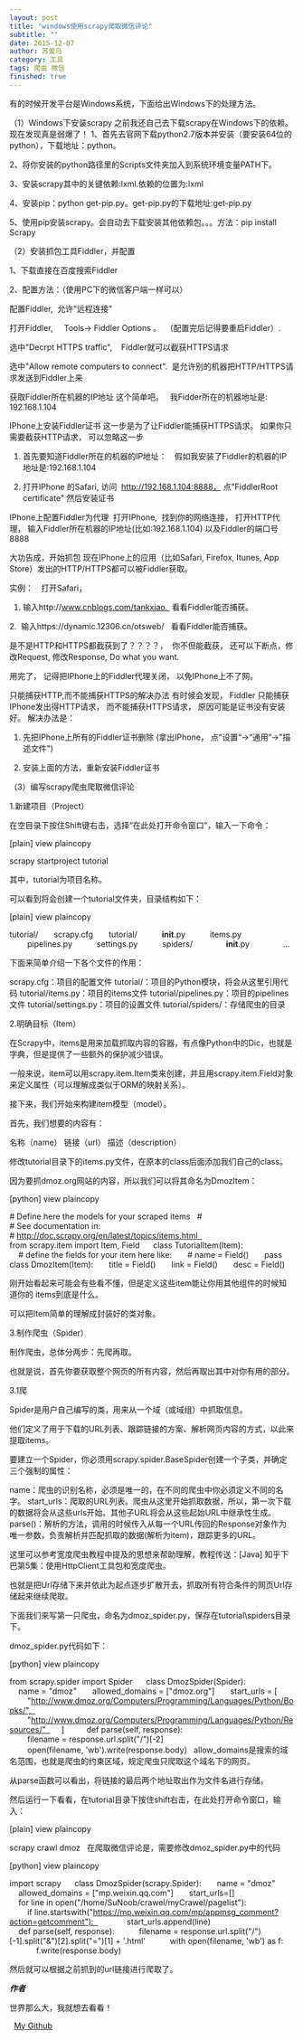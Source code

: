 ```yaml
---
layout: post
title: "windows使用scrapy爬取微信评论"
subtitle: ""
date: 2015-12-07
author: 苏爱马
category: 工具
tags: 爬虫 微信
finished: true
---
```


有的时候开发平台是Windows系统，下面给出Windows下的处理方法。


（1）Windows下安装scrapy
之前我还自己去下载scrapy在Windows下的依赖。现在发现真是弱爆了！
1、首先去官网下载python2.7版本并安装（要安装64位的python），下载地址：python。

2、将你安装的python路径里的Scripts文件夹加入到系统环境变量PATH下。

3、安装scrapy其中的关键依赖:lxml.依赖的位置为:lxml

4、安装pip：python get-pip.py。get-pip.py的下载地址:get-pip.py

5、使用pip安装scrapy。会自动去下载安装其他依赖包。。。方法：pip install Scrapy



（2）安装抓包工具Fiddler，并配置

1、下载直接在百度搜索Fiddler

2、配置方法：（使用PC下的微信客户端一样可以）





配置Fiddler,  允许"远程连接"




打开Fiddler,     Tools-> Fiddler Options 。  （配置完后记得要重启Fiddler）.

选中"Decrpt HTTPS traffic",    Fiddler就可以截获HTTPS请求

选中"Allow remote computers to connect".  是允许别的机器把HTTP/HTTPS请求发送到Fiddler上来









获取Fiddler所在机器的IP地址
这个简单吧。   我Fidder所在的机器地址是: 192.168.1.104



IPhone上安装Fiddler证书
这一步是为了让Fiddler能捕获HTTPS请求。 如果你只需要截获HTTP请求， 可以忽略这一步

1. 首先要知道Fiddler所在的机器的IP地址：　假如我安装了Fiddler的机器的IP地址是:192.168.1.104

2. 打开IPhone 的Safari, 访问  http://192.168.1.104:8888， 点"FiddlerRoot certificate" 然后安装证书









IPhone上配置Fiddler为代理
 打开IPhone,  找到你的网络连接， 打开HTTP代理， 输入Fiddler所在机器的IP地址(比如:192.168.1.104) 以及Fiddler的端口号8888





大功告成，开始抓包
现在IPhone上的应用（比如Safari, Firefox, Itunes, App Store）发出的HTTP/HTTPS都可以被Fiddler获取。 

实例：　打开Safari，　　

1. 输入http://www.cnblogs.com/tankxiao.  看看Fiddler能否捕获。

2.  输入https://dynamic.12306.cn/otsweb/   看看Fiddler能否捕获。

是不是HTTP和HTTPS都截获到了？？？？，  你不但能截获， 还可以下断点，修改Request, 修改Response, Do what you want. 



用完了， 记得把IPhone上的Fiddler代理关闭， 以免IPhone上不了网。



只能捕获HTTP,而不能捕获HTTPS的解决办法
有时候会发现， Fiddler 只能捕获IPhone发出得HTTP请求， 而不能捕获HTTPS请求， 原因可能是证书没有安装好。 解决办法是：

1. 先把IPhone上所有的Fiddler证书删除 (拿出IPhone， 点”设置“->“通用”->"描述文件")

2. 安装上面的方法，重新安装Fiddler证书





（3）编写scrapy爬虫爬取微信评论





1.新建项目（Project）

在空目录下按住Shift键右击，选择“在此处打开命令窗口”，输入一下命令：



[plain] view plaincopy

scrapy startproject tutorial  

其中，tutorial为项目名称。



可以看到将会创建一个tutorial文件夹，目录结构如下：



[plain] view plaincopy

tutorial/  
    scrapy.cfg  
    tutorial/  
        __init__.py  
        items.py  
        pipelines.py  
        settings.py  
        spiders/  
            __init__.py  
            ...  






下面来简单介绍一下各个文件的作用：

scrapy.cfg：项目的配置文件
tutorial/：项目的Python模块，将会从这里引用代码
tutorial/items.py：项目的items文件
tutorial/pipelines.py：项目的pipelines文件
tutorial/settings.py：项目的设置文件
tutorial/spiders/：存储爬虫的目录


2.明确目标（Item）

在Scrapy中，items是用来加载抓取内容的容器，有点像Python中的Dic，也就是字典，但是提供了一些额外的保护减少错误。

一般来说，item可以用scrapy.item.Item类来创建，并且用scrapy.item.Field对象来定义属性（可以理解成类似于ORM的映射关系）。

接下来，我们开始来构建item模型（model）。

首先，我们想要的内容有：

名称（name）
链接（url）
描述（description）


修改tutorial目录下的items.py文件，在原本的class后面添加我们自己的class。

因为要抓dmoz.org网站的内容，所以我们可以将其命名为DmozItem：



[python] view plaincopy

# Define here the models for your scraped items  
#  
# See documentation in:  
# http://doc.scrapy.org/en/latest/topics/items.html  
  
from scrapy.item import Item, Field  
  
class TutorialItem(Item):  
    # define the fields for your item here like:  
    # name = Field()  
    pass  
  
class DmozItem(Item):  
    title = Field()  
    link = Field()  
    desc = Field()  




刚开始看起来可能会有些看不懂，但是定义这些item能让你用其他组件的时候知道你的 items到底是什么。

可以把Item简单的理解成封装好的类对象。



3.制作爬虫（Spider）

制作爬虫，总体分两步：先爬再取。

也就是说，首先你要获取整个网页的所有内容，然后再取出其中对你有用的部分。

3.1爬

Spider是用户自己编写的类，用来从一个域（或域组）中抓取信息。

他们定义了用于下载的URL列表、跟踪链接的方案、解析网页内容的方式，以此来提取items。

要建立一个Spider，你必须用scrapy.spider.BaseSpider创建一个子类，并确定三个强制的属性：

name：爬虫的识别名称，必须是唯一的，在不同的爬虫中你必须定义不同的名字。
start_urls：爬取的URL列表。爬虫从这里开始抓取数据，所以，第一次下载的数据将会从这些urls开始。其他子URL将会从这些起始URL中继承性生成。
parse()：解析的方法，调用的时候传入从每一个URL传回的Response对象作为唯一参数，负责解析并匹配抓取的数据(解析为item)，跟踪更多的URL。


这里可以参考宽度爬虫教程中提及的思想来帮助理解，教程传送：[Java] 知乎下巴第5集：使用HttpClient工具包和宽度爬虫。

也就是把Url存储下来并依此为起点逐步扩散开去，抓取所有符合条件的网页Url存储起来继续爬取。





下面我们来写第一只爬虫，命名为dmoz_spider.py，保存在tutorial\spiders目录下。

dmoz_spider.py代码如下：



[python] view plaincopy

from scrapy.spider import Spider  
  
class DmozSpider(Spider):  
    name = "dmoz"  
    allowed_domains = ["dmoz.org"]  
    start_urls = [  
        "http://www.dmoz.org/Computers/Programming/Languages/Python/Books/",  
        "http://www.dmoz.org/Computers/Programming/Languages/Python/Resources/"  
    ]  
  
    def parse(self, response):  
        filename = response.url.split("/")[-2]  
        open(filename, 'wb').write(response.body)  
allow_domains是搜索的域名范围，也就是爬虫的约束区域，规定爬虫只爬取这个域名下的网页。

从parse函数可以看出，将链接的最后两个地址取出作为文件名进行存储。

然后运行一下看看，在tutorial目录下按住shift右击，在此处打开命令窗口，输入：

[plain] view plaincopy

scrapy crawl dmoz  
在爬取微信评论是，需要修改dmoz_spider.py中的代码

[python] view plaincopy

import scrapy  
  
class DmozSpider(scrapy.Spider):  
    name = "dmoz"  
    allowed_domains = ["mp.weixin.qq.com"]  
    start_urls=[]  
    for line in open("/home/SuNoob/crawel/myCrawel/pagelist"):  
        if line.startswith("https://mp.weixin.qq.com/mp/appmsg_comment?action=getcomment"):  
            start_urls.append(line)  
  
    def parse(self, response):  
        filename = response.url.split("/")[-1].split("&")[2].split("=")[1] + '.html'  
        with open(filename, 'wb') as f:  
            f.write(response.body)  


然后就可以根据之前抓到的url链接进行爬取了。




***作者***

世界那么大，我就想去看看！

<i class="fa fa-github"></i>&nbsp;&nbsp;[My Github](https://github.com/YaakovSu)



